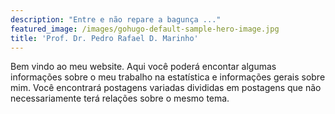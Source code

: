 ```yaml
---
description: "Entre e não repare a bagunça ..."
featured_image: /images/gohugo-default-sample-hero-image.jpg
title: 'Prof. Dr. Pedro Rafael D. Marinho'
---
```


Bem vindo ao meu website. Aqui você poderá encontar algumas informações sobre o meu trabalho na estatística e informações gerais sobre mim. Você encontrará postagens variadas divididas em postagens que não necessariamente terá relações sobre o mesmo tema.
